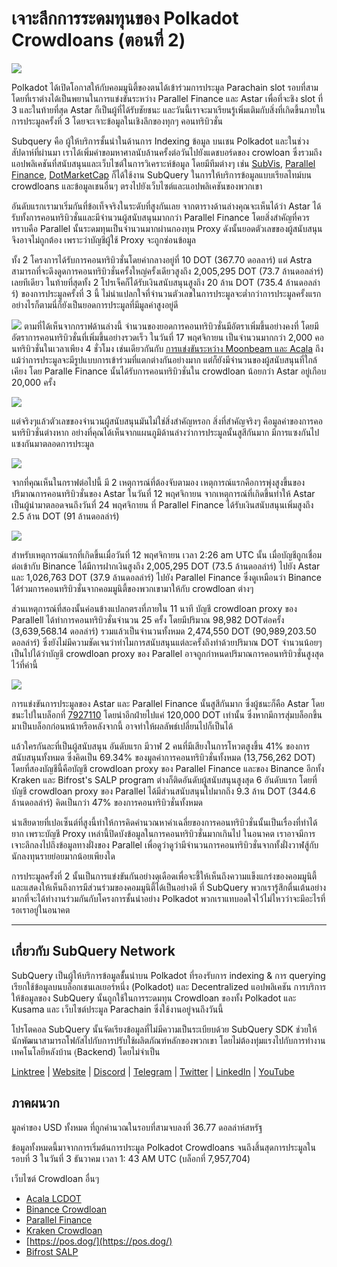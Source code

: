 # เจาะลึกการระดมทุนของ Polkadot Crowdloans (ตอนที่ 2)

![](https://miro.medium.com/max/1400/0*MqQhXJbmnfMSqf-8)

Polkadot ได้เปิดโอกาสให้กับคอมมูนิตี้ของตนได้เข้าร่วมการประมูล Parachain slot รอบที่สาม โดยที่เราต่างได้เป็นพยานในการแข่งขันระหว่าง Parallel Finance และ Astar เพื่อที่จะชิง slot ที่ 3 และในท้ายที่สุด Astar ก็เป็นผู้ที่ได้รับชัยชนะ และวันนี้เราจะมาเรียนรู้เพิ่มเติมกับสิ่งที่เกิดขึ้นภายในการประมูลครั้งที่ 3 โดยจะเจาะข้อมูลในเชิงลึกของทุกๆ คอนทริบิวชั่น

Subquery คือ ผู้ให้บริการชั้นนำในด้านการ Indexing ข้อมูล บนเชน Polkadot และในช่วงสัปดาห์ที่ผ่านมา เราได้เพิ่มคำขอมหาศาลนับล้านครั้งต่อวันไปยังแดชบอร์ดของ crowloan ซึ่งรวมถึงแอปพลิเคชันที่สนับสนุนและเว็บไซต์ในการวิเคราะห์ข้อมูล โดยมีทีมต่างๆ เช่น [SubVis](https://www.subvis.io/), [Parallel Finance](https://parallel.fi/), [DotMarketCap](https://dotmarketcap.com/) ก็ได้ใช้งาน SubQuery ในการให้บริการข้อมูลแบบเรียลไทม์บน crowdloans และข้อมูลเชนอื่นๆ ตรงไปยังเว็บไซต์และแอปพลิเคชันของพวกเขา

อันดับแรกเรามาเริ่มกันที่ข้อเท็จจริงในระดับที่สูงกันเลย จากตารางด้านล่างคุณจะเห็นได้ว่า Astar ได้รับทั้งการคอนทริบิวชั่นและมีจำนวนผู้สนับสนุนมากกว่า Parallel Finance โดยสิ่งสำคัญที่ควรทราบคือ Parallel นั้นระดมทุนเป็นจำนวนมากผ่านกองทุน Proxy ดังนั้นยอดตัวเลขของผู้สนับสนุนจึงอาจไม่ถูกต้อง เพราะว่าบัญชีผู้ใช้ Proxy จะถูกซ่อนข้อมูล

ทั้ง 2 โครงการได้รับการคอนทริบิวชั่นโดยค่ากลางอยู่ที่ 10 DOT (367.70 ดอลลาร์) แต่ Astra สามารถที่จะดึงดูดการคอนทริบิวชั่นครั้งใหญ่ครั้งเดียวสูงถึง 2,005,295 DOT (73.7 ล้านดอลล่าร์) เลยทีเดียว ในท้ายที่สุดทั้ง 2 โปรเจ็คก็ได้รับเงินสนับสนุนสูงถึง 20 ล้าน DOT (735.4 ล้านดอลล่าร์) ของการประมูลครั้งที่ 3 นี้ ไม่น่าแปลกใจที่จำนวนตัวเลขในการประมูลจะต่ำกว่าการประมูลครั้งแรก อย่างไรก็ตามนี่ก็ยังเป็นยอดการประมูลที่มีมูลค่าสูงอยู่ดี

![](https://miro.medium.com/max/1920/1*cHMt10lANsqtkLYHCv6iWg.png) ตามที่ได้เห็นจากกราฟด้านล่างนี้ จำนวนของยอดการคอนทริบิวชั่นมีอัตราเพิ่มขึ้นอย่างคงที่ โดยมีอัตราการคอนทริบิวชั่นที่เพิ่มขึ้นอย่างรวดเร็ว ในวันที่ 17 พฤศจิกายน เป็นจำนวนมากกว่า 2,000 คอนทริบิวชั่นในเวลาเพียง 4 ชั่วโมง เช่นเดียวกันกับ [การแข่งขันระหว่าง Moonbeam และ Acala](./20211124-polkadot-crowdloans.md) ถึงแม้ว่าการประมูลจะมีรูปแบบการเข้าร่วมที่แตกต่างกันอย่างมาก แต่ก็ยังมีจำนวนของผู้สนับสนุนที่ใกล้เคียง โดย Paralle Finance นั้นได้รับการคอนทริบิวชั่นใน crowdloan น้อยกว่า Astar อยู่เกือบ 20,000 ครั้ง

![](https://miro.medium.com/max/1920/0*QLdNkyaQBBj3L9Eu)

แต่จริงๆแล้วตัวเลขของจำนวนผู้สนับสนุนมันไม่ใช่สิ่งสำคัญหรอก สิ่งที่สำคัญจริงๆ คือมูลค่าของการคอนทริบิวชั่นต่างหาก อย่างที่คุณได้เห็นจากแผนภูมิด้านล่างว่าการประมูลนั้นสูสีกันมาก มีการแซงกันไปแซงกันมาตลอดการประมูล

![](https://miro.medium.com/max/1920/0*AGGfB2oBSwoplGhv)

จากที่คุณเห็นในกราฟต่อไปนี้ มี 2 เหตุการณ์ที่ต้องจับตามอง เหตุการณ์แรกคือการพุ่งสูงขึ้นของปริมาณการคอนทริบิวชั่นของ Astar ในวันที่ 12 พฤศจิกายน จากเหตุการณ์ที่เกิดขึ้นทำให้ Astar เป็นผู้นำมาตลอดจนถึงวันที่ 24 พฤศจิกายน ที่ Parallel Finance ได้รับเงินสนับสนุนเพิ่มสูงถึง 2.5 ล้าน DOT (91 ล้านดอลล่าร์)

![](https://miro.medium.com/max/1920/0*UK4Drn6LXcjebF_V)

สำหรับเหตุการณ์แรกที่เกิดขึ้นเมื่อวันที่ 12 พฤศจิกายน เวลา 2:26 am UTC นั้น เมื่อบัญชีถูกเชื่อมต่อเข้ากับ Binance ได้มีการฝากเงินสูงถึง 2,005,295 DOT (73.5 ล้านดอลล่าร์) ไปยัง Astar และ 1,026,763 DOT (37.9 ล้านดอลล่าร์) ไปยัง Parallel Finance ซึ่งดูเหมือนว่า Binance ได้ร่วมการคอนทริบิวชั่นจากคอมมูนิตี้ของพวกเขามาให้กับ crowdloan ต่างๆ

ส่วนเหตุการณ์ที่สองนั้นค่อนข้างแปลกตรงที่ภายใน 11 นาที บัญชี crowdloan proxy ของ Parallell ได้ทำการคอนทริบิวชั่นจำนวน 25 ครั้ง โดยมีปริมาณ 98,982 DOTต่อครั้ง (3,639,568.14 ดอลล่าร์) รวมแล้วเป็นจำนวนทั้งหมด 2,474,550 DOT (90,989,203.50 ดอลล่าร์) ซึ่งยังไม่มีความชัดเจนว่าทำไมการสนับสนุนแต่ละครั้งถึงทำด้วยปริมาณ DOT จำนวนน้อยๆ เป็นไปได้ว่าบัญชี crowdloan proxy ของ Parallel อาจถูกกำหนดปริมาณการคอนทริบิวชั่นสูงสุดไว้ที่ค่านี้

![](https://miro.medium.com/max/1920/0*ZErTVoVAvSJvaIsL)

การแข่งขันการประมูลของ Astar และ Parallel Finance นั้นสูสีกันมาก ซึ่งผู้ชนะก็คือ Astar โดยชนะไปในบล็อกที่ [7927110](https://polkadot.subscan.io/block/7927110) โดยนำอีกฝ่ายไปแค่ 120,000 DOT เท่านั้น ซึ่งหากมีการสุ่มบล็อกขึ้นมาเป็นบล็อกก่อนหน้าหรือหลังจากนี้ อาจทำให้ผลลัพธ์เปลี่ยนไปก็เป็นได้

แล้วใครกันละที่เป็นผู้สนับสนุน อันดับแรก มีวาฬ 2 คนที่มีเสียงในการโหวตสูงขึ้น 41% ของการสนับสนุนทั้งหมด ซึ่งคิดเป็น 69.34% ของมูลค่าการคอนทริบิวชั่นทั้งหมด (13,756,262 DOT) โดยที่สองบัญชีนี้คือบัญชี crowdloan proxy ของ Parallel Finance และของ Binance อีกทั้ง Kraken และ Bifrost's SALP program ต่างก็ติดอันดับผู้สนับสนุนสูงสุด 6 อันดับแรก โดยที่บัญชี crowdloan proxy ของ Parallel ได้มีส่วนสนับสนุนไปมากถึง 9.3 ล้าน DOT (344.6 ล้านดอลล่าร์) คิดเป็นกว่า 47% ของการคอนทริบิวชั่นทั้งหมด

น่าเสียดายที่เปอเซ็นต์ที่สูงนี้ทำให้การคิดคำนวณหาค่าเฉลี่ยของการคอนทริบิวชั่นนั้นเป็นเรื่องที่ทำได้ยาก เพราะบัญชี Proxy เหล่านี้ปิดบังข้อมูลในการคอนทริบิวชั่นมากเกินไป ในอนาคต เราอาจมีการเจาะลึกลงไปถึงข้อมูลทางฝั่งของ Parallel เพื่อดูว่าดูว่ามีจำนวนการคอนทริบิวชั่นจากทั้งฝั่งวาฬสู้กับนักลงทุนรายย่อยมากน้อยเพียงใด

การประมูลครั้งที่ 2 นั้นเป็นการแข่งขันกันอย่างดุเดือดเพื่อจะชี้ให้เห็นถึงความแข็งแกร่งของคอมมูนิตี้และแสดงให้เห็นถึงการมีส่วนร่วมของคอมมูนิตี้ได้เป็นอย่างดี ที่ SubQuery พวกเรารู้สึกตื่นเต้นอย่างมากที่จะได้ทำงานร่วมกันกับโครงการชั้นนำอย่าง Polkadot พวกเราแทบอดใจไว้ไม่ไหวว่าจะมีอะไรที่รอเราอยู่ในอนาคต

---

## เกี่ยวกับ SubQuery Network

SubQuery เป็นผู้ให้บริการข้อมูลชั้้นนำบน Polkadot ที่รองรับการ indexing & การ querying เรียกใช้ข้อมูลบนบล็อกเชนเลเยอร์หนึ่ง (Polkadot) และ Decentralized แอปพลิเคชัน การบริการให้ข้อมูลของ SubQuery นั้นถูกใช้ในการระดมทุน Crowdloan ของทั้ง Polkadot และ Kusama และ เว็บไซต์ประมูล Parachain ซึ่งใช้งานอยู่จนถึงวันนี้

โปรโตคอล SubQuery นั้นจัดเรียงข้อมูลที่ไม่มีความเป็นระเบียบด้วย SubQuery SDK ช่วยให้นักพัฒนาสามารถโฟกัสไปกับการปรับใช้ผลิตภัณฑ์หลักของพวกเขา โดยไม่ต้องทุ่มแรงไปกับการทำงานเทคโนโลยีหลังบ้าน (ฺฺBackend) โดยไม่จำเป็น

​​​​[Linktree](https://linktr.ee/subquerynetwork) | [Website](https://subquery.network/) | [Discord](https://discord.com/invite/78zg8aBSMG) | [Telegram](https://t.me/subquerynetwork) | [Twitter](https://twitter.com/subquerynetwork) | [LinkedIn](https://www.linkedin.com/company/subquery) | [YouTube](https://www.youtube.com/channel/UCi1a6NUUjegcLHDFLr7CqLw)

## ภาคผนวก

มูลค่าของ USD ทั้งหมด ที่ถูกคำนวณในรอบที่สามจบลงที่ 36.77 ดอลล่าห์สหรัฐ

ข้อมูลทั้งหมดนี้มาจากการเริ่มต้นการประมูล Polkadot Crowdloans จนถึงสิ้นสุดการประมูลในรอบที่ 3 ในวันที่ 3 ธันวาคม เวลา 1: 43 AM UTC (บล็อกที่ 7,957,704)

เว็บไซต์ Crowdloan อื่นๆ

- [Acala LCDOT](https://medium.com/acalanetwork/acala-liquid-crowdloan-dot-lcdot-launch-on-polkadot-f28d8f561157)
- [Binance Crowdloan](https://www.binance.com/en/dotslot)
- [Parallel Finance](https://crowdloan.parallel.fi/#/auction/polkadot)
- [Kraken Crowdloan](https://www.kraken.com/learn/parachain-auctions)
- [https://pos.dog/](https://pos.dog/)
- [Bifrost SALP](https://medium.com/bifrost-finance/bifrost-announces-slot-auction-liquidity-protocol-salp-weekly-report-51-57a7f69aad34)
